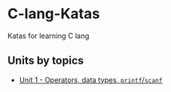 # C-lang-Katas
Katas for learning C lang

## Units by topics
- [Unit 1 - Operators, data types, `printf`/`scanf`](katas1/README.md)